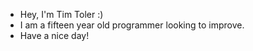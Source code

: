 - Hey, I'm Tim Toler :)
- I am a fifteen year old programmer looking to improve.
- Have a nice day!

